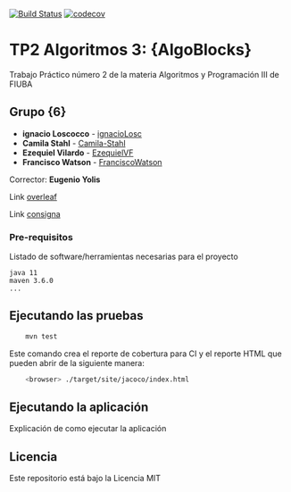 [![Build Status](https://travis-ci.org/EzequielVF/algo3_tp2_AlgoBlocks.svg?branch=master)](https://travis-ci.org/EzequielVF/algo3_tp2_AlgoBlocks) [![codecov](https://codecov.io/gh/EzequielVF/algo3_tp2_AlgoBlocks/branch/master/graph/badge.svg)](https://codecov.io/gh/EzequielVF/algo3_tp2_AlgoBlocks)

# TP2 Algoritmos 3: {AlgoBlocks}

Trabajo Práctico número 2 de la materia Algoritmos y Programación III de FIUBA

## Grupo {6}

* **ignacio Loscocco** - [ignacioLosc](https://github.com/ignacioLosc)
* **Camila Stahl** - [Camila-Stahl](https://github.com/Camila-Stahl)
* **Ezequiel Vilardo** - [EzequielVF](https://github.com/EzequielVF)
* **Francisco Watson** - [FranciscoWatson](https://github.com/FranciscoWatson)

Corrector: **Eugenio Yolis**

Link [overleaf](https://www.overleaf.com/read/kqwxkyfdwjhy)

Link [consigna](https://docs.google.com/document/d/1mVxDk4yDnr1ck9b-jBZ9ZcSXvRVdQCUoggX72gO6PSc/edit#)

### Pre-requisitos

Listado de software/herramientas necesarias para el proyecto

```
java 11
maven 3.6.0
...
```

## Ejecutando las pruebas

```bash
    mvn test
```

Este comando crea el reporte de cobertura para CI y el reporte HTML que pueden abrir de la siguiente manera:

```bash
    <browser> ./target/site/jacoco/index.html
```

## Ejecutando la aplicación

Explicación de como ejecutar la aplicación

## Licencia

Este repositorio está bajo la Licencia MIT
